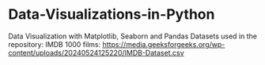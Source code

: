# Data-Visualizations-in-Python
Data Visualization with Matplotlib, Seaborn and Pandas
Datasets used in the repository:
IMDB 1000 films: https://media.geeksforgeeks.org/wp-content/uploads/20240524125220/IMDB-Dataset.csv

